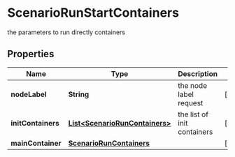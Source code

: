

# ScenarioRunStartContainers

the parameters to run directly containers

## Properties

Name | Type | Description | Notes
------------ | ------------- | ------------- | -------------
**nodeLabel** | **String** | the node label request |  [optional]
**initContainers** | [**List&lt;ScenarioRunContainers&gt;**](ScenarioRunContainers.md) | the list of init containers |  [optional]
**mainContainer** | [**ScenarioRunContainers**](ScenarioRunContainers.md) |  |  [optional]



